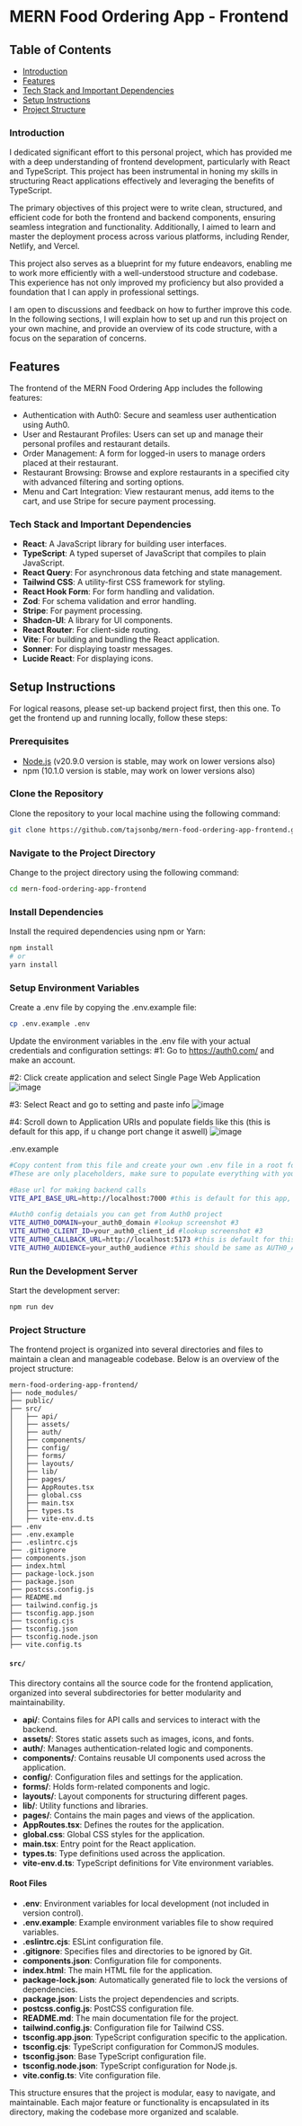 # MERN Food Ordering App - Frontend

## Table of Contents
- [Introduction](#introduction)
- [Features](#features)
- [Tech Stack and Important Dependencies](#tech-stack-and-important-dependencies)
- [Setup Instructions](#setup-instructions)
- [Project Structure](#project-structure)

### Introduction

I dedicated significant effort to this personal project, which has provided me with a deep understanding of frontend development, particularly with React and TypeScript. This project has been instrumental in honing my skills in structuring React applications effectively and leveraging the benefits of TypeScript. 

The primary objectives of this project were to write clean, structured, and efficient code for both the frontend and backend components, ensuring seamless integration and functionality. Additionally, I aimed to learn and master the deployment process across various platforms, including Render, Netlify, and Vercel.

This project also serves as a blueprint for my future endeavors, enabling me to work more efficiently with a well-understood structure and codebase. This experience has not only improved my proficiency but also provided a foundation that I can apply in professional settings.

I am open to discussions and feedback on how to further improve this code. In the following sections, I will explain how to set up and run this project on your own machine, and provide an overview of its code structure, with a focus on the separation of concerns.

## Features
The frontend of the MERN Food Ordering App includes the following features:

- Authentication with Auth0: Secure and seamless user authentication using Auth0.
- User and Restaurant Profiles: Users can set up and manage their personal profiles and restaurant details.
- Order Management: A form for logged-in users to manage orders placed at their restaurant.
- Restaurant Browsing: Browse and explore restaurants in a specified city with advanced filtering and sorting options.
- Menu and Cart Integration: View restaurant menus, add items to the cart, and use Stripe for secure payment processing.

### Tech Stack and Important Dependencies
- **React**: A JavaScript library for building user interfaces.
- **TypeScript**: A typed superset of JavaScript that compiles to plain JavaScript.
- **React Query**: For asynchronous data fetching and state management.
- **Tailwind CSS**: A utility-first CSS framework for styling.
- **React Hook Form**: For form handling and validation.
- **Zod**: For schema validation and error handling.
- **Stripe**: For payment processing.
- **Shadcn-UI**: A library for UI components.
- **React Router**: For client-side routing.
- **Vite**: For building and bundling the React application.
- **Sonner**: For displaying toastr messages.
- **Lucide React**: For displaying icons.

## Setup Instructions

For logical reasons, please set-up backend project first, then this one.
To get the frontend up and running locally, follow these steps:


### Prerequisites
- [Node.js](https://nodejs.org/) (v20.9.0 version is stable, may work on lower versions also)
- npm (10.1.0 version is stable, may work on lower versions also)

### Clone the Repository
Clone the repository to your local machine using the following command:
```bash
git clone https://github.com/tajsonbg/mern-food-ordering-app-frontend.git
```

### Navigate to the Project Directory
Change to the project directory using the following command:
```bash
cd mern-food-ordering-app-frontend
```

### Install Dependencies
Install the required dependencies using npm or Yarn:
```bash
npm install
# or
yarn install
```

### Setup Environment Variables
Create a .env file by copying the .env.example file:
```bash
cp .env.example .env
```
Update the environment variables in the .env file with your actual credentials and configuration settings:
#1: Go to https://auth0.com/ and make an account.

#2: Click create application and select Single Page Web Application ![image](https://github.com/user-attachments/assets/0eca6c8e-a64f-4e8b-bc40-075a230e516d)

#3: Select React and go to setting and paste info ![image](https://github.com/user-attachments/assets/925a8736-bd58-4f01-90a5-6ae5b914a745)

#4: Scroll down to Application URIs and populate fields like this (this is default for this app, if u change port change it aswell) ![image](https://github.com/user-attachments/assets/7280d764-2adf-4339-b614-4191f240e26b)


.env.example
```bash
#Copy content from this file and create your own .env file in a root folder then paste it and follow the next step
#These are only placeholders, make sure to populate everything with your own data so every feature can work.

#Base url for making backend calls
VITE_API_BASE_URL=http://localhost:7000 #this is default for this app, if u change localhost port, change it here also

#Auth0 config detaials you can get from Auth0 project
VITE_AUTH0_DOMAIN=your_auth0_domain #lookup screenshot #3
VITE_AUTH0_CLIENT_ID=your_auth0_client_id #lookup screenshot #3
VITE_AUTH0_CALLBACK_URL=http://localhost:5173 #this is default for this app, if u change localhost port, change it here also
VITE_AUTH0_AUDIENCE=your_auth0_audience #this should be same as AUTH0_AUDIENCE in backend project
```

### Run the Development Server
Start the development server:
```bash
npm run dev
```

### Project Structure

The frontend project is organized into several directories and files to maintain a clean and manageable codebase. Below is an overview of the project structure:

```plaintext
mern-food-ordering-app-frontend/
├── node_modules/
├── public/
├── src/
│   ├── api/
│   ├── assets/
│   ├── auth/
│   ├── components/
│   ├── config/
│   ├── forms/
│   ├── layouts/
│   ├── lib/
│   ├── pages/
│   ├── AppRoutes.tsx
│   ├── global.css
│   ├── main.tsx
│   ├── types.ts
│   ├── vite-env.d.ts
├── .env
├── .env.example
├── .eslintrc.cjs
├── .gitignore
├── components.json
├── index.html
├── package-lock.json
├── package.json
├── postcss.config.js
├── README.md
├── tailwind.config.js
├── tsconfig.app.json
├── tsconfig.cjs
├── tsconfig.json
├── tsconfig.node.json
├── vite.config.ts
```

#### `src/`
This directory contains all the source code for the frontend application, organized into several subdirectories for better modularity and maintainability.

- **api/**: Contains files for API calls and services to interact with the backend.
- **assets/**: Stores static assets such as images, icons, and fonts.
- **auth/**: Manages authentication-related logic and components.
- **components/**: Contains reusable UI components used across the application.
- **config/**: Configuration files and settings for the application.
- **forms/**: Holds form-related components and logic.
- **layouts/**: Layout components for structuring different pages.
- **lib/**: Utility functions and libraries.
- **pages/**: Contains the main pages and views of the application.
- **AppRoutes.tsx**: Defines the routes for the application.
- **global.css**: Global CSS styles for the application.
- **main.tsx**: Entry point for the React application.
- **types.ts**: Type definitions used across the application.
- **vite-env.d.ts**: TypeScript definitions for Vite environment variables.

#### Root Files
- **.env**: Environment variables for local development (not included in version control).
- **.env.example**: Example environment variables file to show required variables.
- **.eslintrc.cjs**: ESLint configuration file.
- **.gitignore**: Specifies files and directories to be ignored by Git.
- **components.json**: Configuration file for components.
- **index.html**: The main HTML file for the application.
- **package-lock.json**: Automatically generated file to lock the versions of dependencies.
- **package.json**: Lists the project dependencies and scripts.
- **postcss.config.js**: PostCSS configuration file.
- **README.md**: The main documentation file for the project.
- **tailwind.config.js**: Configuration file for Tailwind CSS.
- **tsconfig.app.json**: TypeScript configuration specific to the application.
- **tsconfig.cjs**: TypeScript configuration for CommonJS modules.
- **tsconfig.json**: Base TypeScript configuration file.
- **tsconfig.node.json**: TypeScript configuration for Node.js.
- **vite.config.ts**: Vite configuration file.

This structure ensures that the project is modular, easy to navigate, and maintainable. Each major feature or functionality is encapsulated in its directory, making the codebase more organized and scalable.









